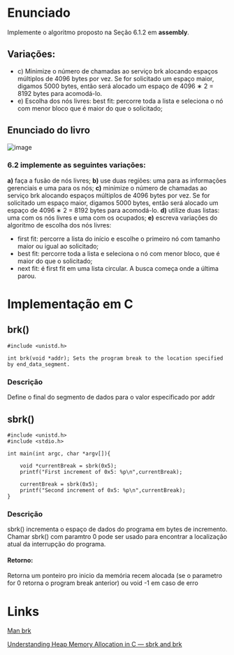 # Enunciado
Implemente o algoritmo proposto na Seção 6.1.2 em **assembly**.
## Variações:
* c) Minimize o número de chamadas ao serviço brk alocando espaços múltiplos de 4096 bytes por vez. Se for solicitado um espaço maior, digamos 5000 bytes, então será alocado um espaço de 4096 ∗ 2 = 8192 bytes para acomodá-lo.
* e) Escolha dos nós livres: best fit: percorre toda a lista e seleciona o nó com menor bloco que é maior do que o solicitado;

## Enunciado do livro
![image](https://github.com/user-attachments/assets/d28ae9b7-c205-4c3e-a99a-af6211473415)


### 6.2 implemente as seguintes variações:
**a)** faça a fusão de nós livres;
**b)** use duas regiões: uma para as informações gerenciais e uma para os nós;
**c)** minimize o número de chamadas ao serviço brk alocando espaços múltiplos de 4096 bytes por vez. Se for solicitado um espaço maior, digamos 5000 bytes, então será alocado um espaço de 4096 ∗ 2 = 8192 bytes
para acomodá-lo.
**d)** utilize duas listas: uma com os nós livres e uma com os ocupados;
**e)** escreva variações do algoritmo de escolha dos nós livres:
* first fit: percorre a lista do início e escolhe o primeiro nó com tamanho maior ou igual ao solicitado;
* best fit: percorre toda a lista e seleciona o nó com menor bloco, que é maior do que o solicitado; 
* next fit: é first fit em uma lista circular. A busca começa onde a última parou.

# Implementação em C

## brk()

```cpp=
#include <unistd.h>

int brk(void *addr); Sets the program break to the location specified by end_data_segment.
```
### Descrição
Define o final do segmento de dados para o valor especificado por addr
## sbrk()
```cpp=
#include <unistd.h>
#include <stdio.h>

int main(int argc, char *argv[]){

    void *currentBreak = sbrk(0x5);
    printf("First increment of 0x5: %p\n",currentBreak);

    currentBreak = sbrk(0x5);
    printf("Second increment of 0x5: %p\n",currentBreak);
}
```
### Descrição
sbrk() incrementa o espaço de dados do programa em bytes de incremento. Chamar sbrk() com paramtro 0 pode ser usado para encontrar a localização atual da interrupção do programa.
#### Retorno:
Retorna um ponteiro pro inicio da memória recem alocada (se o parametro for 0 retorna o program break anterior) ou void -1 em caso de erro

# Links

[Man brk](https://man7.org/linux/man-pages/man2/brk.2.html)

[Understanding Heap Memory Allocation in C — sbrk and brk](https://scottc130.medium.com/understanding-heap-memory-allocation-in-c-sbrk-and-brk-d9b95c344cbc)
